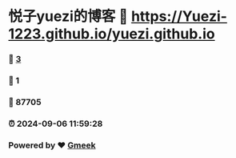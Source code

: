 # 悦子yuezi的博客 :link: https://Yuezi-1223.github.io/yuezi.github.io 
### :page_facing_up: [3](https://Yuezi-1223.github.io/yuezi.github.io/tag.html) 
### :speech_balloon: 1 
### :hibiscus: 87705 
### :alarm_clock: 2024-09-06 11:59:28 
### Powered by :heart: [Gmeek](https://github.com/Meekdai/Gmeek)
